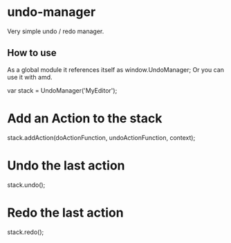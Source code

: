 undo-manager
============

Very simple undo / redo manager.


How to use
-------

As a global module it references itself as window.UndoManager;
Or you can use it with amd.


var stack = UndoManager('MyEditor');

# Add an Action to the stack

stack.addAction(doActionFunction, undoActionFunction, context);

# Undo the last action

stack.undo();


# Redo the last action

stack.redo();

